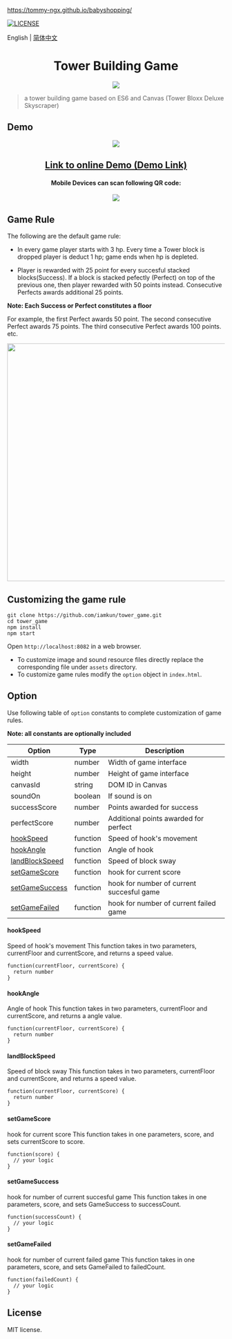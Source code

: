 https://tommy-ngx.github.io/babyshopping/


[![LICENSE](https://img.shields.io/badge/license-MIT-blue.svg)](LICENSE)

English | [简体中文](./README.zh-CN.md)

<h1 align="center">Tower Building Game</h1>
<p align="center"><img src="https://o2qq673j2.qnssl.com/tower-loading.gif"/></p>

> a tower building game based on ES6 and Canvas (Tower Bloxx Deluxe Skyscraper)

## Demo
<p align="center"><img src="https://user-images.githubusercontent.com/17680888/47480922-93a20c00-d864-11e8-8f7c-6d1d60184730.gif"/></p>
<h2 align="center"><a href="https://iamkun.github.io/tower_game">Link to online Demo (Demo Link)</a></h2>
<h4 align="center">Mobile Devices can scan following QR code:</h4>
<p align="center">
  <img src="https://user-images.githubusercontent.com/17680888/47480646-abc55b80-d863-11e8-9337-4ea768ebe55d.png" />
</p>

## Game Rule

The following are the default game rule:

- In every game player starts with 3 hp. Every time a Tower block is dropped player is deduct 1 hp; game ends when hp is depleted.

- Player is rewarded with 25 point for every succesful stacked blocks(Success). If a block is stacked pefectly (Perfect) on top of the previous one, then player
rewarded with 50 points instead. Consecutive Perfects awards additional 25 points.

**Note: Each Success or Perfect constitutes a floor**

  For example, the first Perfect awards 50 point. The second consecutive Perfect awards 75 points.
 The third consecutive Perfect awards 100 points.  etc.

<p align="center">
  <img width="550" src="https://user-images.githubusercontent.com/17680888/47473105-d9021180-d843-11e8-8c19-b6b78d86cbdf.png" />
</p>

## Customizing the game rule

```
git clone https://github.com/iamkun/tower_game.git
cd tower_game
npm install
npm start
```
Open `http://localhost:8082` in a web browser.

- To customize image and sound resource files directly replace the corresponding file under `assets` directory.
- To customize game rules modify the `option` object in `index.html`.

## Option

Use following table of `option` constants to complete customization of game rules.

**Note: all constants are optionally included**

| Option | Type | Description |
|---------|--------|-------------|
| width          | number | Width of game interface |
| height         | number | Height of game interface |
| canvasId       | string | DOM ID in Canvas |
| soundOn        | boolean | If sound is on |
| successScore   | number | Points awarded for success |
| perfectScore   | number | Additional points awarded for perfect |
| <a href="#hookspeed">hookSpeed</a> | function | Speed of hook's movement |
| <a href="#hookangle">hookAngle</a> | function | Angle of hook |
| <a href="#landblockspeed">landBlockSpeed</a> | function | Speed of block sway |
| <a href="#setgamescore">setGameScore</a> | function | hook for current score |
| <a href="#setgamesuccess">setGameSuccess</a> | function | hook for number of current succesful game |
| <a href="#setgamefailed">setGameFailed</a> | function | hook for number of current failed game |

#### hookSpeed
Speed of hook's movement
This function takes in two parameters, currentFloor and currentScore, and returns a speed value.
```
function(currentFloor, currentScore) {
  return number
}
```

#### hookAngle
Angle of hook
This function takes in two parameters, currentFloor and currentScore, and returns a angle value.
```
function(currentFloor, currentScore) {
  return number
}
```

#### landBlockSpeed
Speed of block sway
This function takes in two parameters, currentFloor and currentScore, and returns a speed value.
```
function(currentFloor, currentScore) {
  return number
}
```

#### setGameScore
hook for current score
This function takes in one parameters, score, and sets currentScore to score.
```
function(score) {
  // your logic
}
```

#### setGameSuccess
hook for number of current succesful game
This function takes in one parameters, score, and sets GameSuccess to successCount.
```
function(successCount) {
  // your logic
}
```

#### setGameFailed
hook for number of current failed game
This function takes in one parameters, score, and sets GameFailed to failedCount.
```
function(failedCount) {
  // your logic
}
```

## License

MIT license.
